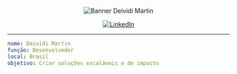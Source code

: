 <!-- Banner profissional -->
<p align="center">
  <img src="https://capsule-render.vercel.app/api?type=waving&color=0:2b5876,100:4e4376&height=150&section=header&text=Deividi%20Martin&fontSize=36&fontAlignY=35&desc=Desenvolvedor%&descAlignY=55&descAlign=50" alt="Banner Deividi Martin">
</p>

<!-- Links de Contato -->
<p align="center">
  <a href="https://www.linkedin.com/in/deividi-martin-4b02391a3/">
    <img src="https://img.shields.io/badge/LinkedIn-0077B5?style=for-the-badge&logo=linkedin&logoColor=white" alt="LinkedIn">
  </a>
</p>

---

```yaml
nome: Deividi Martin
função: Desenvolvedor
local: Brasil
objetivo: Criar soluções escaláveis e de impacto
